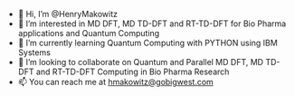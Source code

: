 - 👋 Hi, I’m @HenryMakowitz
- 👀 I’m interested in MD DFT, MD TD-DFT and RT-TD-DFT for Bio Pharma applications and Quantum Computing
- 🌱 I’m currently learning Quantum Computing with PYTHON using IBM Systems
- 💞️ I’m looking to collaborate on Quantum and Parallel MD DFT, MD TD-DFT and RT-TD-DFT Computing in Bio Pharma Research
- 📫 You can reach me at hmakowitz@gobigwest.com

<!---
HenryMakowitz/HenryMakowitz is a ✨ special ✨ repository because its `README.md` (this file) appears on your GitHub profile.
You can click the Preview link to take a look at your changes.
--->
